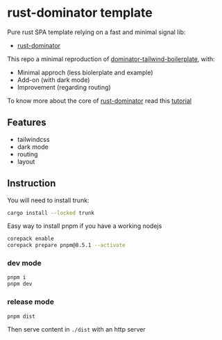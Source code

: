 # rust-dominator template

Pure rust SPA template relying on a fast and minimal signal lib:
* [rust-dominator](https://github.com/Pauan/rust-dominator)

This repo a minimal reproduction of [dominator-tailwind-boilerplate](https://github.com/dakom/dominator-tailwind-boilerplate), with:

* Minimal approch (less biolerplate and example)
* Add-on (with dark mode)
* Improvement (regarding routing)

To know more about the core of [rust-dominator](https://github.com/Pauan/rust-dominator) read this [tutorial](https://docs.rs/futures-signals/0.3.32/futures_signals/tutorial/index.html)

## Features

- tailwindcss
- dark mode
- routing
- layout

## Instruction

You will need to install trunk:

```sh
cargo install --locked trunk
```

Easy way to install pnpm if you have a working nodejs

```sh
corepack enable
corepack prepare pnpm@8.5.1 --activate
```

### dev mode

```sh
pnpm i
pnpm dev
```

### release mode

```sh
pnpm dist
```

Then serve content in `./dist` with an http server
